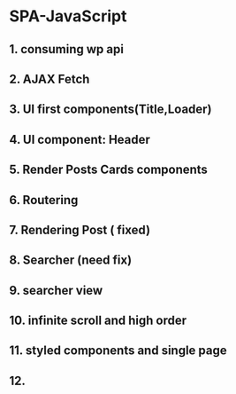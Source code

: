 # SPA-JavaScript

## 1. consuming wp api

## 2. AJAX Fetch

## 3. UI first components(Title,Loader)

## 4. UI component: Header

## 5. Render Posts Cards components

## 6. Routering

## 7. Rendering Post ( fixed)

## 8. Searcher (need fix)

## 9. searcher view

## 10. infinite scroll and high order

## 11. styled components and single page

## 12. 